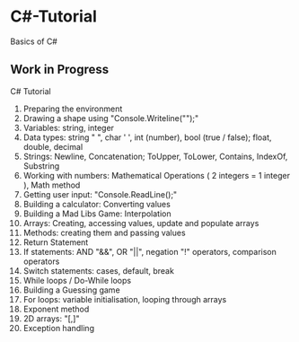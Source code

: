 # C#-Tutorial
Basics of C#
## Work in Progress

C# Tutorial

1. Preparing the environment
2. Drawing a shape using "Console.Writeline("");"
3. Variables: string, integer
4. Data types: string " ", char ' ', int (number), bool (true / false); float, double, decimal
5. Strings: Newline, Concatenation; ToUpper, ToLower, Contains, IndexOf, Substring
6. Working with numbers: Mathematical Operations ( 2 integers = 1 integer ), Math method
7. Getting user input: "Console.ReadLine();"
8. Building a calculator: Converting values
9. Building a Mad Libs Game: Interpolation
10. Arrays: Creating, accessing values, update and populate arrays
11. Methods: creating them and passing values
12. Return Statement
13. If statements: AND "&&", OR "||", negation "!" operators, comparison operators
14. Switch statements: cases, default, break
15. While loops / Do-While loops
16. Building a Guessing game
17. For loops: variable initialisation, looping through arrays
18. Exponent method
19. 2D arrays: "[,]"
20. Exception handling


